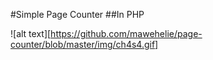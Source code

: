 #Simple Page Counter
##In PHP



![alt text][https://github.com/mawehelie/page-counter/blob/master/img/ch4s4.gif]
